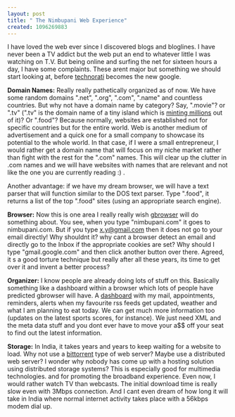 ```yaml
--- 
layout: post
title: " The Nimbupani Web Experience"
created: 1096269883
---
```

I have loved the web ever since I discovered blogs and bloglines. I have never been a TV addict but the web put an end to whatever little I was watching on T.V. But being online and surfing the net for sixteen hours a day, I have some complaints. These arent major but something we should start looking at, before <a href="http://www.technorati.com">technorati</a> becomes the new google. 

<strong>Domain Names:</strong> Really really pathetically organized as of now. We have some random domains ".net", ".org", ".com", ".name" and countless countries. But why not have a domain name by category? Say, ".movie"? or ".tv" (".tv" is the domain name of a tiny island which is <a href="http://news.cnet.com/news/0-1007-200-1878760.html">minting millions</a> out of it)? Or ".food"? Because normally, websites are established not for specific countries but for the entire world. Web is another medium of advertisement and a quick one for a small company to showcase its potential to the whole world. In that case, if I were a small entrepreneur, I would rather get a domain name that will focus on my niche market rather than fight with the rest for the ".com" names. This will clear up the clutter in .com names and we will have websites with names that are relevant and not like the one you are currently reading :) . 

Another advantage: if we have my dream browser, we will have a text parser that will function similar to the DOS text parser. Type ".food", it returns a list of the top ".food" sites (using an appropriate search engine). 

<strong>Browser:</strong> Now this is one area I really really wish <a href="http://news.bbc.co.uk/1/hi/technology/3680942.stm">gbrowser</a> will do something about. You see, when you type "nimbupani.com" it goes to nimbupani.com. But if you type x.y@gmail.com then it does not go to your email directly! Why shouldnt it? why cant a browser detect an email and directly go to the Inbox if the appropriate cookies are set? Why should I type "gmail.google.com" and then click another button over there. Agreed, it s a good torture technique but really after all these years, its time to get over it and invent a better process?

<strong>Organizer:</strong> I know people are already doing lots of stuff on this. Basically something like a dashboard within a browser which lots of people have predicted gbrowser will have. A <a href="http://www.apple.com/macosx/tiger/dashboard.html">dashboard</a> with my mail, appointments, reminders, alerts when my favourite rss feeds get updated, weather and what I am planning to eat today. We can get much more information too (updates on the latest sports scores, for instance). We just need XML and the meta data stuff and you dont ever have to move your a$$ off your seat to find out the latest information. 

<strong>Storage:</strong> In India, it takes years and years to keep waiting for a website to load. Why not use a <a href="http://bitconjurer.org/BitTorrent/introduction.html">bittorrent</a> type of web server? Maybe use a distributed web server? I wonder why nobody has come up with a hosting solution using distributed storage systems? This is especially good for multimedia technologies. and for promoting the broadband experience. Even now, I would rather watch TV than webcasts. The initial download time is really slow even with 3Mbps connection. And I cant even dream of how long it will take in India where normal internet activity takes place with a 56kbps modem dial up.
